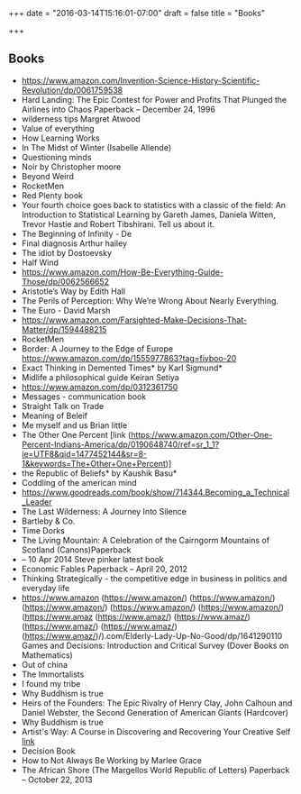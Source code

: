 +++
date = "2016-03-14T15:16:01-07:00"
draft = false
title = "Books"

+++

Books
-----

* https://www.amazon.com/Invention-Science-History-Scientific-Revolution/dp/0061759538
* Hard Landing: The Epic Contest for Power and Profits That Plunged the Airlines into Chaos Paperback – December 24, 1996
* wilderness tips Margret Atwood
* Value of everything
* How Learning Works
* In The Midst of Winter (Isabelle Allende)
* Questioning minds
* Noir by Christopher moore
* Beyond Weird
* RocketMen
* Red Plenty book
* Your fourth choice goes back to statistics with a classic of the field: An Introduction to Statistical Learning by Gareth James, Daniela Witten, Trevor Hastie and Robert Tibshirani. Tell us about it.
* The Beginning of Infinity - De
* Final diagnosis Arthur hailey
* The idiot by Dostoevsky
* Half Wind
* https://www.amazon.com/How-Be-Everything-Guide-Those/dp/0062566652
* Aristotle’s Way by Edith Hall
* The Perils of Perception: Why We’re Wrong About Nearly Everything.
* The Euro - David Marsh
* https://www.amazon.com/Farsighted-Make-Decisions-That-Matter/dp/1594488215
* RocketMen
* Border: A Journey to the Edge of Europe https://www.amazon.com/dp/1555977863?tag=fivboo-20
* Exact Thinking in Demented Times* by Karl Sigmund*
* Midlife a philosophical guide Keiran Setiya
* https://www.amazon.com/dp/0312361750
* Messages - communication book
* Straight Talk on Trade
* Meaning of Beleif
* Me myself and us Brian little
* The Other One Percent [link (https://www.amazon.com/Other-One-Percent-Indians-America/dp/0190648740/ref=sr_1_1?ie=UTF8&qid=1477452144&sr=8-1&keywords=The+Other+One+Percent)]
* the Republic of Beliefs* by Kaushik Basu*
* Coddling of the american mind
* https://www.goodreads.com/book/show/714344.Becoming_a_Technical_Leader
* The Last Wilderness: A Journey Into Silence
* Bartleby & Co.
* Time Dorks
* The Living Mountain: A Celebration of the Cairngorm Mountains of Scotland (Canons)Paperback
* – 10 Apr 2014 Steve pinker latest book
* Economic Fables Paperback – April 20, 2012
* Thinking Strategically - the competitive edge in business in politics and everyday life
* https://www.amazon (https://www.amazon/) (https://www.amazon/) (https://www.amazon/) (https://www.amazon/) (https://www.amazon/) (https://www.amaz (https://www.amaz/) (https://www.amaz/) (https://www.amaz/) (https://www.amaz/) (https://www.amaz/)/).com/Elderly-Lady-Up-No-Good/dp/1641290110 Games and Decisions: Introduction and Critical Survey (Dover Books on Mathematics)
* Out of china
* The Immortalists
* I found my tribe
* Why Buddhism is true
* Heirs of the Founders: The Epic Rivalry of Henry Clay, John Calhoun and Daniel Webster, the Second Generation of American Giants (Hardcover)
* Why Buddhism is true
* Artist's Way: A Course in Discovering and Recovering Your Creative Self [link](https://www.amazon.com/dp/0330343580/ref=as_at?tag=fivebooks001-20)
* Decision Book
* How to Not Always Be Working by Marlee Grace
* The African Shore (The Margellos World Republic of Letters) Paperback – October 22, 2013
